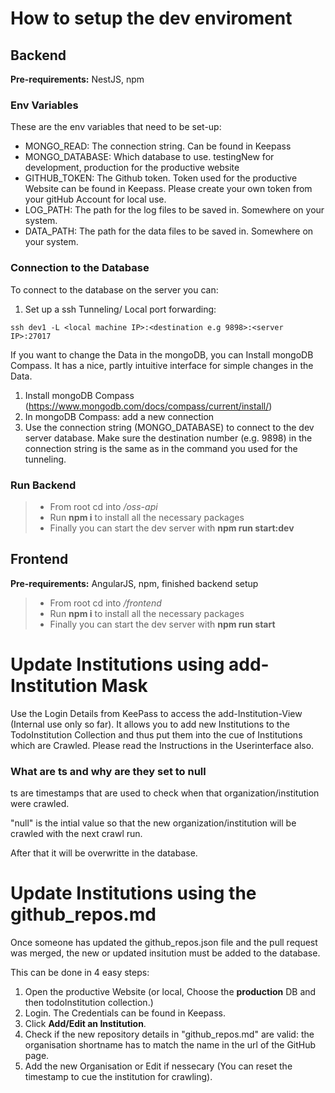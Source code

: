 # How to setup the dev enviroment

## Backend

**Pre-requirements:** NestJS, npm

### Env Variables

These are the env variables that need to be set-up:
- MONGO_READ: The connection string. Can be found in Keepass
- MONGO_DATABASE: Which database to use. testingNew for development, production for the productive website
- GITHUB_TOKEN: The Github token. Token used for the productive Website can be found in Keepass. Please create your own token from your gitHub Account for local use.
- LOG_PATH: The path for the log files to be saved in. Somewhere on your system.
- DATA_PATH: The path for the data files to be saved in. Somewhere on your system.

### Connection to the Database

To connect to the database on the server you can:
1. Set up a ssh Tunneling/ Local port forwarding:
```
ssh dev1 -L <local machine IP>:<destination e.g 9898>:<server IP>:27017
```

If you want to change the Data in the mongoDB, you can Install mongoDB Compass. It has a nice, partly intuitive interface for simple changes in the Data.
1. Install mongoDB Compass (https://www.mongodb.com/docs/compass/current/install/)
2. In mongoDB Compass: add a new connection
3. Use the connection string (MONGO_DATABASE) to connect to the dev server database. Make sure the destination number (e.g. 9898) in the connection string is the same as in the command you used for the tunneling.

### Run Backend

> - From root cd into */oss-api*</br>
> - Run **npm i** to install all the necessary packages
> - Finally you can start the dev server with **npm run start:dev**

## Frontend

**Pre-requirements:** AngularJS, npm, finished backend setup

> - From root cd into */frontend*</br>
> - Run **npm i** to install all the necessary packages</br>
> - Finally you can start the dev server with **npm run start**

# Update Institutions using add-Institution Mask

Use the Login Details from KeePass to access the add-Institution-View (Internal use only so far). It allows you to add new Institutions to the TodoInstitution Collection and thus put them into the cue of Institutions which are Crawled. Please read the Instructions in the Userinterface also.

### What are ts and why are they set to null

ts are timestamps that are used to check when that organization/institution were crawled.

"null" is the intial value so that the new organization/institution will be crawled with the next crawl run.

After that it will be overwritte in the database.

# Update Institutions using the github_repos.md

Once someone has updated the github_repos.json file and the pull request was merged, the new or updated insitution must be added to the database.

This can be done in 4 easy steps:

1. Open the productive Website (or local, Choose the **production** DB and then todoInstitution collection.)
2. Login. The Credentials can be found in Keepass.
3. Click **Add/Edit an Institution**.
4. Check if the new repository details in "github_repos.md" are valid: the organisation shortname has to match the name in the url of the GitHub page.
5. Add the new Organisation or Edit if nessecary (You can reset the timestamp to cue the institution for crawling).

